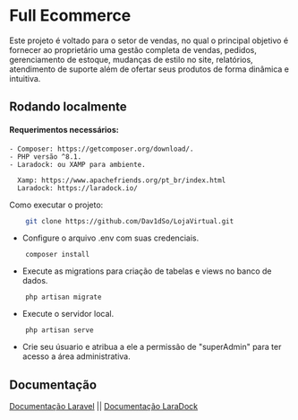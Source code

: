 
# Full Ecommerce

Este projeto é voltado para o setor de vendas, no qual o principal objetivo é fornecer ao proprietário uma gestão completa de vendas, pedidos, gerenciamento de estoque, mudanças de estilo no site, relatórios, atendimento de suporte além de ofertar seus produtos de forma dinâmica e intuitiva.


## Rodando localmente



#### Requerimentos necessários:
    - Composer: https://getcomposer.org/download/.
    - PHP versão ^8.1.
    - Laradock: ou XAMP para ambiente. 

      Xamp: https://www.apachefriends.org/pt_br/index.html
      Laradock: https://laradock.io/

Como executar o projeto: 

```bash
    git clone https://github.com/Dav1dSo/LojaVirtual.git
```

- Configure o arquivo .env com suas credenciais.

```
    composer install 
```

- Execute as migrations para criação de tabelas e views no banco de dados.

```
    php artisan migrate 
```

- Execute o servidor local. 

```
    php artisan serve
```

- Crie seu úsuario e atribua a ele a permissão de "superAdmin" para ter acesso a área administrativa.



## Documentação

[Documentação Laravel](https://laravel.com/docs/10.x) || 
[Documentação LaraDock](https://laradock.io/)


